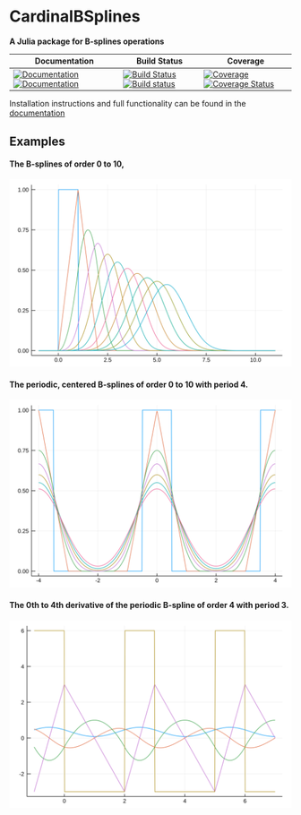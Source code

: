  # CardinalBSplines

**A Julia package for B-splines operations**


| **Documentation** | **Build Status** | **Coverage** |
|-------------------|------------------|--------------|
| [![Documentation](https://img.shields.io/badge/docs-stable-blue.svg)](https://vincentcp.github.io/CardinalBSplines.jl/stable)  [![Documentation](https://img.shields.io/badge/docs-dev-blue.svg)](https://vincentcp.github.io/CardinalBSplines.jl/dev) | [![Build Status](https://travis-ci.org/vincentcp/CardinalBSplines.jl.png)](https://travis-ci.org/vincentcp/CardinalBSplines.jl) [![Build status](https://ci.appveyor.com/api/projects/status/gh4ka7m9a7qekqu8?svg=true)](https://ci.appveyor.com/project/vincentcp/CardinalBSplines-jl) | [![Coverage](https://codecov.io/gh/vincentcp/CardinalBSplines.jl/branch/master/graph/badge.svg)](https://codecov.io/gh/vincentcp/CardinalBSplines.jl)  [![Coverage Status](https://coveralls.io/repos/github/vincentcp/CardinalBSplines.jl/badge.svg)](https://coveralls.io/github/vincentcp/CardinalBSplines.jl) |


Installation instructions and full functionality can be found in the [documentation](https://vincentcp.github.io/CardinalBSplines.jl/dev)








## Examples  

#### The B-splines of order 0 to 10,

![svg](README_files/README_3_0.svg)

#### The periodic, centered B-splines of order 0 to 10 with period 4.

![svg](README_files/README_7_0.svg)

#### The 0th to 4th derivative of the periodic B-spline of order 4 with period 3.

![svg](README_files/README_11_0.svg)
